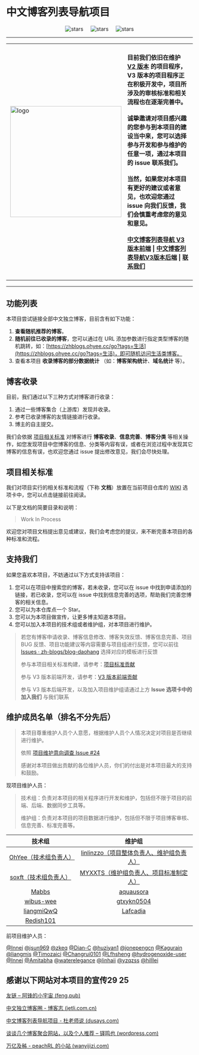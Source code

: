 # 中文博客列表导航项目

<div align="center">
<img src="https://img.shields.io/github/stars/zh-blogs/blog-daohang?style=for-the-badge" referrerpolicy="no-referrer" alt="stars">&nbsp;&nbsp;&nbsp;&nbsp;
<img src="https://img.shields.io/badge/%E7%9B%AE%E5%89%8D%E7%89%88%E6%9C%AC-V2-reen?style=for-the-badge" referrerpolicy="no-referrer" alt="stars">&nbsp;&nbsp;&nbsp;&nbsp;
<img src="https://img.shields.io/badge/%E5%BC%80%E5%8F%91%E4%B8%AD-V3-orange?style=for-the-badge" referrerpolicy="no-referrer" alt="stars">
</div>

---

<table>
<td>
 <img align="right" src="./assets/logo.png" alt="logo" width="300px"/>
</td>
<td>
 <h4>
        <p>
        目前我们依旧在维护 <a href="https://github.com/zh-blogs/v2">V2 版本</a> 的项目程序，V3 版本的项目程序正在积极开发中，项目所涉及的审核标准和相关流程也在逐渐完善中。<br/><br/>
        诚挚邀请对项目感兴趣的您参与到本项目的建设当中来，您可以选择<b>参与开发</b>和<b>参与维护</b>的任意一项，通过本项目的 issue 联系我们。<br/><br/>
        当然，如果您对本项目有更好的建议或者意见，也欢迎您通过 issue 向我们反馈，我们会慎重考虑您的意见和意见。<br/><br/>
        <a href="https://github.com/zh-blogs/frontend">中文博客列表导航 V3 版本前端</a>  |  <a href="https://github.com/zh-blogs/backend">中文博客列表导航V3版本后端</a>  |  <a href="https://github.com/zh-blogs/blog-daohang/issues/new/choose">联系我们</a>
        </p>
    </h4>
</td>
</table>

---

## 功能列表

本项目尝试链接全部中文独立博客，目前含有如下功能：

1. **查看随机推荐的博客**。
2. **随机前往已收录的博客**，您可以通过在 URL 添加参数进行指定类型博客的随机跳转，如：[https://zhblogs.ohyee.cc/go?tags=生活](https://zhblogs.ohyee.cc/go?tags=生活)，即可随机访问生活类博客。
3. 查看本项目 **收录博客的部分数据统计** （如：**博客架构统计**、**域名统计** 等）。

## 博客收录

目前，我们通过以下三种方式对博客进行收录：

1. 通过一些博客集合（上游库）发现并收录。
2. 参考已收录博客的友情链接进行收录。
3. 博主的自主提交。

我们会依据 [项目相关标准](#项目相关标准) 对博客进行 **博客收录**、**信息完善**、**博客分类** 等相关操作，如您发现项目中您博客的信息、分类等内容有误，或者在浏览过程中发现其它博客的信息有误，也欢迎您通过 issue 提出修改意见，我们会尽快处理。

## 项目相关标准

我们对项目实行的相关标准和流程（下称 **文档**）放置在当前项目仓库的 [WIKI]() 选项卡中，您可以点击链接前往阅读。

以下是文档的简要目录和说明：

> Work In Process

欢迎您对项目文档提出意见或建议，我们会考虑您的提议，来不断完善本项目的各种标准和流程。

## 支持我们

如果您喜欢本项目，不妨通过以下方式支持该项目：

1. 您可以在项目中搜索您的博客，若未收录，您可以在 issue 中找到申请添加的链接，若已收录，您可以在 issue 中找到信息完善的选项，帮助我们完善您博客的相关信息。
2. 您可以为本仓库点一个 Star。
3. 您可以为本项目做宣传，让更多博主知道本项目。
4. 您可以加入本项目的技术组或者维护组，对本项目进行维护。

> 若您有博客申请收录、博客信息修改、博客失效反馈、博客信息完善、项目 BUG 反馈、项目功能建议等内容需要与项目组进行反馈，您可以前往 [Issues · zh-blogs/blog-daohang](https://github.com/zh-blogs/blog-daohang/issues/new/choose) 选择对应的模板进行反馈
>
> 参与本项目相关标准构建，请参考：[项目标准贡献](./CONTRIBUTING.md)
>
> 参与 V3 版本前端开发，请参考：[V3 版本前端贡献](https://github.com/zh-blogs/V3-frontend/blob/main/CONTRIBUTING.md)
>
> 参与 V3 版本后端开发，以及加入项目维护组请通过上方 **Issue 选项卡中的加入我们** 与我们联系

## 维护成员名单（排名不分先后）

> 本项目尊重维护人员个人意愿，根据维护人员个人情况决定对项目是否继续进行维护。
>
> 依照 [项目维护意向调查 Issue #24](https://github.com/zh-blogs/blog-daohang/issues/24) 
>
> 感谢对本项目做出贡献的各位维护人员，你们的付出是对本项目最大的支持和鼓励。

现项目维护人员：

> 技术组：负责对本项目的相关程序进行开发和维护，包括但不限于项目的前端、后端、数据同步工具等。
>
> 维护组：负责对本项目的项目数据进行维护，包括但不限于项目博客审核、信息完善、标准完善等。

|                      技术组                       |                            维护组                            |
| :-----------------------------------------------: | :----------------------------------------------------------: |
| [OhYee（技术组负责人）](https://github.com/OhYee) | [linlinzzo（项目整体负责人、维护组负责人）](https://github.com/linlinzzo) |
| [soxft（技术组负责人）](https://github.com/soxft) | [MYXXTS（维护组负责人、项目标准制定人）](https://github.com/MYXXTS) |
|         [Mabbs](https://github.com/Mabbs)         |          [aquausora](https://github.com/aquausora)           |
|     [wibus-wee](https://github.com/wibus-wee)     |         [gtxykn0504](https://github.com/gtxykn0504)          |
|    [liangmiQwQ](https://github.com/liangmiQwQ)    |           [Lafcadia](https://github.com/Lafcadia)            |
|     [Redish101](https://github.com/Redish101)     |                                                              |

前项目维护人员：

[@Innei](https://github.com/Innei) [@jsun969](https://github.com/jsun969) [@zkeq](https://github.com/zkeq) [@Dian-C](https://github.com/Dian-C) [@huziyan1](https://github.com/huziyan1) [@jonepengcn](https://github.com/jonepengcn) [@Kagurain](https://github.com/Kagurain) [@liangmis](https://github.com/liangmis) [@Timozaici](https://github.com/Timozaici) [@Changrui0101](https://github.com/Changrui0101) [@Lfhsheng](https://github.com/Lfhsheng) [@hydrogenoxide-user](https://github.com/hydrogenoxide-user) [@Innei](https://github.com/Innei) [@Amitabha](https://github.com/Amitabha)  [@waterelegance](https://github.com/waterelegance)  [@linhaii](https://github.com/linhaii) [@yzqzss](https://github.com/yzqzss) [@hilllei](https://github.com/hilllei)

## 感谢以下网站对本项目的宣传29   25

[友链 – 阿锋的小宇宙 (feng.pub)](https://feng.pub/links)

[中文独立博客圈 - 博客志 (jetli.com.cn)](http://www.jetli.com.cn/quan.html)

[中文博客列表导航项目 - 杜老师说 (dusays.com)](https://dusays.com/494/)

[谈谈几个博客聚合网站，以及个人推荐 – 铎鸣也 (wordpress.com)](https://zhengduo.wordpress.com/2022/12/09/zh-blogs-site-link/)

[万亿及秭 - peachRL 的小站 (wanyijizi.com)](https://wanyijizi.com/)
